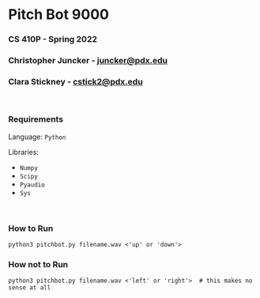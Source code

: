# Pitch Bot 9000
### CS 410P - Spring 2022
### Christopher Juncker - juncker@pdx.edu
### Clara Stickney - cstick2@pdx.edu 

</br>

### **Requirements**
Language: `Python`

Libraries:
- `Numpy`
- `Scipy`
- `Pyaudio`
- `Sys`

</br>

### **How to Run**
    python3 pitchbot.py filename.wav <'up' or 'down'>


### **How not to Run**

    python3 pitchbot.py filename.wav <'left' or 'right'>  # this makes no sense at all